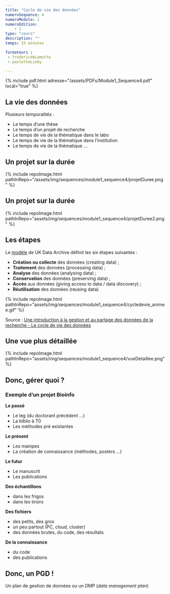 ```yaml
---
title: "Cycle de vie des données"
numeroSequence: 4
numeroModule: 1
numeroEdition:
    - 1
type: "cours"
description: ""
temps: 15 minutes

formateurs : 
 - fredericdeLamotte
 - pauletteLieby

---
```


{% include pdf.html adresse="/assets/PDFs/Module1_Sequence4.pdf" local="true" %}

## La vie des données

Plusieurs temporalités :

- Le temps d’une thèse
- Le temps d’un projet de recherche
- Le temps de vie de la thématique dans le labo
- Le temps de vie de la thématique dans l’institution
- Le temps de vie de la thématique …

## Un projet sur la durée

{% include repoImage.html pathInRepo="/assets/img/sequences/module1_sequence4/projetDuree.png" %}

## Un projet sur la durée

{% include repoImage.html pathInRepo="assets/img/sequences/module1_sequence4/projetDuree2.png" %}

## Les étapes

Le [modèle](http://www.data-archive.ac.uk/create-manage/life-cycle) de UK Data Archive définit les six étapes suivantes :

- **Création ou collecte** des données (creating data) ;
- **Traitement** des données (processing data) ;
- **Analyse** des données (analysing data) ;
- **Conservation** des données (preserving data) ;
- **Accès** aux données (giving access to data / data discovery) ;
- **Réutilisation** des données (reusing data).

{% include repoImage.html pathInRepo="assets/img/sequences/module1_sequence4/cycledevie_animee.gif" %}

Source : [Une introduction à la gestion et au partage des données de la recherche - Le cycle de vie des données](https://www.inist.fr/wp-content/uploads/donnees/co/module_Donnees_recherche_7.html)

## Une vue plus détaillée

{% include repoImage.html pathInRepo="assets/img/sequences/module1_sequence4/vueDetaillee.png" %}

## Donc, gérer quoi ? 
### Exemple d’un projet Bioinfo

**Le passé**
- Le leg (du doctorant précédent …)
- La biblio à T0
- Les méthodes pré existantes

**Le présent**
- Les manipes
- La création de connaissance (méthodes, posters …)

**Le futur**
- Le manuscrit
- Les publications

**Des échantillons**
- dans les frigos
- dans les tiroirs

**Des fichiers**
- des petits, des gros
- un peu partout (PC, cloud, cluster)
- des données brutes, du code, des résultats

**De la connaissance**
- du code
- des publications

## Donc, un PGD ! 

Un plan de gestion de données ou un DMP (*data management plan*)
